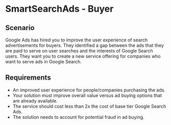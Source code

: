 # SmartSearchAds - Buyer

## Scenario

Google Ads has hired you to improve the user experience of search advertisements for buyers. They identified a gap between the ads that they are paid to serve on user searches and the interests of Google Search users. They want you to create a new service offering for companies who want to serve ads in Google Search.

## Requirements

- An improved user experience for people/companies purchasing the ads.
- Your solution must improve overall value versus ad buying options that are already available.
- The service should cost less than 2x the cost of base tier Google Search Ads.
- The solution needs to account for potential fraud in ad buying.
